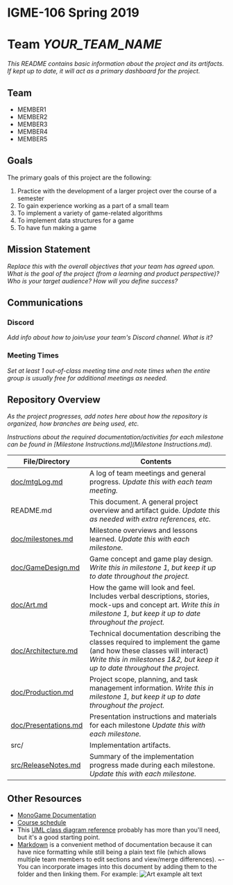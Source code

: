 # IGME-106 Spring 2019 
# Team *YOUR_TEAM_NAME*

_This README contains basic information about the project and its artifacts. If kept up to date, it will act as a primary dashboard for the project._

## Team

- MEMBER1
- MEMBER2
- MEMBER3
- MEMBER4
- MEMBER5

## Goals
The primary goals of this project are the following:
1. Practice with the development of a larger project over the course of a semester
2. To gain experience working as a part of a small team
3. To implement a variety of game-related algorithms 
4. To implement data structures for a game 
5. To have fun making a game

## Mission Statement
*Replace this with the overall objectives that your team has agreed upon. What is the goal of the project (from a learning and product perspective)? Who is your target audience? How will you define success?*

## Communications

### Discord
*Add info about how to join/use your team's Discord channel. What is it?*

### Meeting Times
*Set at least 1 out-of-class meeting time and note times when the entire group is usually free for additional meetings as needed.*

## Repository Overview
*As the project progresses, add notes here about how the repository is organized, how branches are being used, etc.*

*Instructions about the required documentation/activities for each milestone can be found in [Milestone Instructions.md](Milestone Instructions.md).*

| File/Directory | Contents |
| -------------- | ----------- |
| [doc/mtgLog.md](doc/mtgLog.md) | A log of team meetings and general progress.  _Update this with each team meeting._|
| README.md | This document. A general project overview and artifact guide. _Update this as needed with extra references, etc._|
| [doc/milestones.md](doc/milestones.md) | Milestone overviews and lessons learned. _Update this with each milestone._ |
| [doc/GameDesign.md](doc/GameDesign.md) | Game concept and game play design. _Write this in milestone 1, but keep it up to date throughout the project._ | 
| [doc/Art.md](doc/Art.md) | How the game will look and feel. Includes verbal descriptions, stories, mock-ups and concept art. _Write this in milestone 1, but keep it up to date throughout the project._| 
| [doc/Architecture.md](doc/Architecture.md) | Technical documentation describing the classes required to implement the game (and how these classes will interact) _Write this in milestones 1&2, but keep it up to date throughout the project._ | 
| [doc/Production.md](doc/Production.md) | Project scope, planning, and task management information. _Write this in milestone 1, but keep it up to date throughout the project._ |
| [doc/Presentations.md](doc/Presentations.md) | Presentation instructions and materials for each milestone _Update this with each milestone._| 
| src/ | Implementation artifacts.|
| [src/ReleaseNotes.md](src/ReleaseNotes.md) | Summary of the implementation progress made during each milestone. _Update this with each milestone._| 

## Other Resources
- [MonoGame Documentation](http://www.monogame.net/documentation/?page=main)
- [Course schedule](https://people.rit.edu/~esmvcs/files/2185/IGME106_Course_Schedule_2185.htm)
- This [UML class diagram reference](https://www.uml-diagrams.org/class-reference.html) probably has more than you'll need, but it's a good starting point.
- [Markdown](https://docs.gitlab.com/ee/user/markdown.html) is a convenient method of documentation because it can have nice formatting while still being a plain text file (which allows multiple team members to edit sections and view/merge differences).
~- You can incorporate images into this document by adding them to the folder and then linking them. For example:
![Art example alt text](art-example.jpg)
